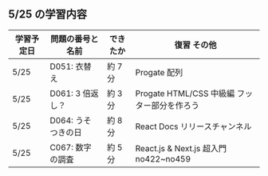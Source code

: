 ## 5/25 の学習内容

| 学習予定日 | 問題の番号と名前   | できたか | 復習 その他                                  |
| ---------- | ------------------ | -------- | -------------------------------------------- |
| 5/25       | D051: 衣替え       | 約 7 分  | Progate 配列                                 |
| 5/25       | D061: 3 倍返し？   | 約 3 分  | Progate HTML/CSS 中級編 フッター部分を作ろう |
| 5/25       | D064: うそつきの日 | 約 8 分  | React Docs リリースチャンネル                |
| 5/25       | C067: 数字の調査   | 約 5 分  | React.js & Next.js 超入門 no422~no459        |
